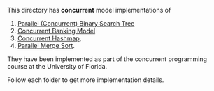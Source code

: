 This directory has **concurrent** model implementations of 

1. [Parallel (Concurrent) Binary Search Tree](parallelBST)
2. [Concurrent Banking Model](ConcurrentBankingApplication)
3. [Concurrent Hashmap](concurrentHashMap), 
4. [Parallel Merge Sort](concurrentMergeSort). 

They have been implemented as part of the concurrent programming course at the University of Florida.

Follow each folder to get more implementation details.
